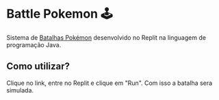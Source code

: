 # Battle Pokemon 🕹

 Sistema de [Batalhas Pokémon](https://replit.com/@JPGaeta/PokemonBattle2123232) desenvolvido no Replit na linguagem de programação Java.
 
 ## Como utilizar?
 
 Clique no link, entre no Replit e clique em "Run". Com isso a batalha sera simulada.
